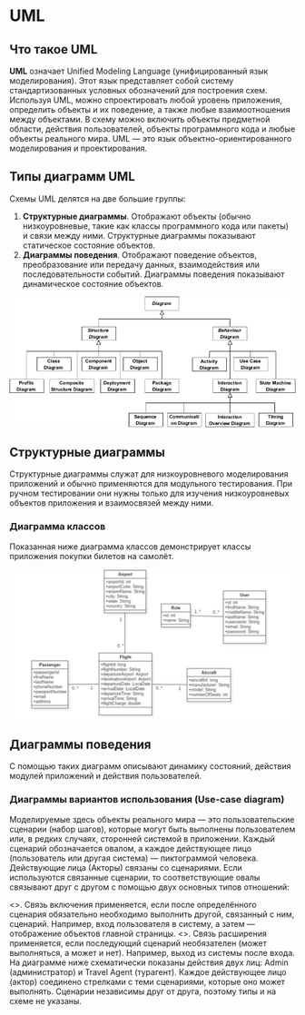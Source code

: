 # UML

## Что такое UML

**UML** означает Unified Modeling Language (унифицированный язык моделирования). Этот язык представляет собой систему стандартизованных условных обозначений для построения схем. Используя UML, можно спроектировать любой уровень приложения, определить объекты и их поведение, а также любые взаимоотношения между объектами. В схему можно включить объекты предметной области, действия пользователей, объекты программного кода и любые объекты реального мира. UML — это язык объектно-ориентированного моделирования и проектирования.

## Типы диаграмм UML

Схемы UML делятся на две большие группы:
1. **Структурные диаграммы**. Отображают объекты (обычно низкоуровневые, такие как классы программного кода или пакеты) и связи между ними. Структурные диаграммы показывают статическое состояние объектов. 
2. **Диаграммы поведения**. Отображают поведение объектов, преобразование или передачу данных, взаимодействия или последовательности событий. Диаграммы поведения показывают динамическое состояние объектов.

![Типы диаграм](https://github.com/ilsinyakov/QA_Theory/blob/main/Pictures/02-uml-diagram-types.png)

## Структурные диаграммы

Структурные диаграммы служат для низкоуровневого моделирования приложений и обычно применяются для модульного тестирования. При ручном тестировании они нужны только для изучения низкоуровневых объектов приложения и взаимосвязей между ними.

### Диаграмма классов

Показанная ниже диаграмма классов демонстрирует классы приложения покупки билетов на самолёт.

![Диаграмма классов](https://github.com/ilsinyakov/QA_Theory/blob/main/Pictures/class_diagram.jpg)

## Диаграммы поведения

С помощью таких диаграмм описывают динамику состояний, действия модулей приложений и действия пользователей.

### Диаграммы вариантов использования (Use-case diagram)

Моделируемые здесь объекты реального мира — это пользовательские сценарии (набор шагов), которые могут быть выполнены пользователем или, в редких случаях, сторонней системой в приложении. Каждый сценарий обозначается овалом, а каждое действующее лицо (пользователь или другая система) — пиктограммой человека. Действующие лица (Акторы) связаны со сценариями. Если используются связанные сценарии, то соответствующие овалы связывают друг с другом с помощью двух основных типов отношений: 

<<include>>. Связь включения применяется, если после определённого сценария обязательно необходимо выполнить другой, связанный с ним, сценарий. Например, вход пользователя в систему, а затем — отображение объектов главной страницы. 
<<extend>>. Связь расширения применяется, если последующий сценарий необязателен (может выполняться, а может и нет). Например, выход из системы после входа. 
На диаграмме ниже схематически показаны действия двух лиц: Admin (администратор) и Travel Agent (турагент). Каждое действующее лицо (актор) соединено стрелками с теми сценариями, которые оно может выполнять. Сценарии независимы друг от друга, поэтому типы <include> и <extend> на схеме не указаны.

